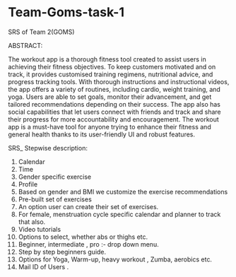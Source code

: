 # Team-Goms-task-1
SRS of Team 2(GOMS)

ABSTRACT:

The workout app is a thorough fitness tool created to assist users in achieving their fitness objectives. To keep customers motivated and on track, it provides customised training regimens, nutritional advice, and progress tracking tools. With thorough instructions and instructional videos, the app offers a variety of routines, including cardio, weight training, and yoga. Users are able to set goals, monitor their advancement, and get tailored recommendations depending on their success. The app also has social capabilities that let users connect with friends and track and share their progress for more accountability and encouragement. The workout app is a must-have tool for anyone trying to enhance their fitness and general health thanks to its user-friendly UI and robust features.

SRS_ Stepwise description:

1. Calendar
2. Time 
3. Gender specific exercise
4. Profile
5. Based on gender and BMI we customize the exercise recommendations
6. Pre-built set of exercises
7. An option user can create their set of exercises.
8. For female, menstruation cycle specific calendar and planner to track that also.
9. Video tutorials
10. Options to select, whether abs or thighs etc.
11. Beginner, intermediate , pro :- drop down menu.
12. Step by step beginners guide.
13. Options for Yoga, Warm-up, heavy workout , Zumba, aerobics etc.
14. Mail ID of Users .
